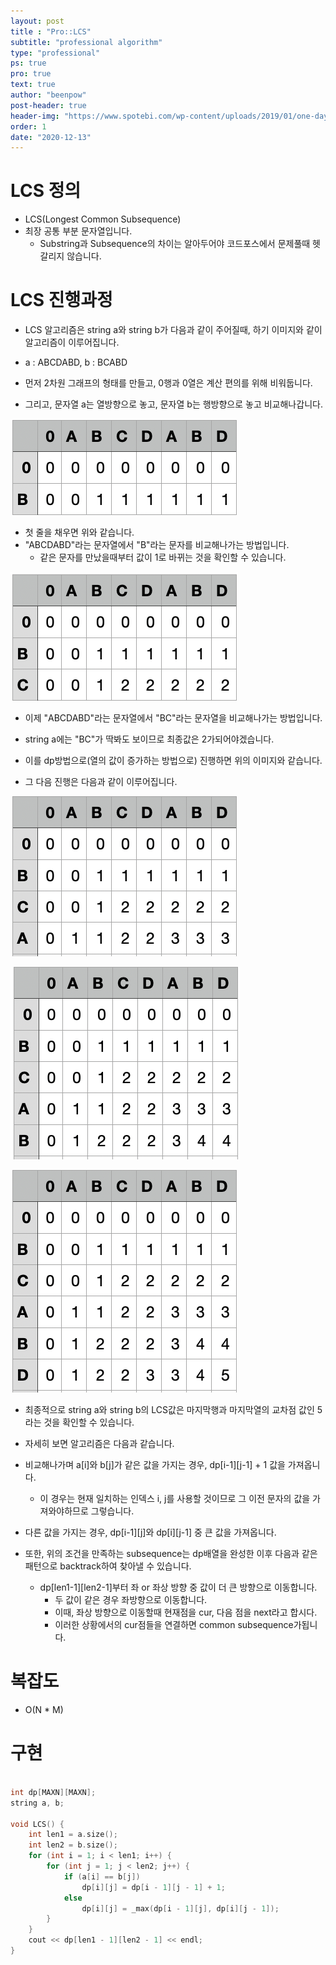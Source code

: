 ```yaml
---
layout: post
title : "Pro::LCS"
subtitle: "professional algorithm"
type: "professional"
ps: true
pro: true                                       
text: true
author: "beenpow"
post-header: true
header-img: "https://www.spotebi.com/wp-content/uploads/2019/01/one-day-day-one-workout-motivation-spotebi.jpg"
order: 1
date: "2020-12-13"
---
```



# LCS 정의
- LCS(Longest Common Subsequence)
- 최장 공통 부분 문자열입니다.
  - Substring과 Subsequence의 차이는 알아두어야 코드포스에서 문제풀때 헷갈리지 않습니다.

# LCS 진행과정
- LCS 알고리즘은 string a와 string b가 다음과 같이 주어질때, 하기 이미지와 같이 알고리즘이 이루어집니다.
- a : ABCDABD, b : BCABD

- 먼저 2차원 그래프의 형태를 만들고, 0행과 0열은 계산 편의를 위해 비워둡니다.
- 그리고, 문자열 a는 열방향으로 놓고, 문자열 b는 행방향으로 놓고 비교해나갑니다.

![img1](/img/2020-12-14-pro-LCS_1.png)

- 첫 줄을 채우면 위와 같습니다.
- "ABCDABD"라는 문자열에서 "B"라는 문자를 비교해나가는 방법입니다.
  - 같은 문자를 만났을때부터 값이 1로 바뀌는 것을 확인할 수 있습니다.

![img2](/img/2020-12-14-pro-LCS_2.png)

- 이제 "ABCDABD"라는 문자열에서 "BC"라는 문자열을 비교해나가는 방법입니다.
- string a에는 "BC"가 딱봐도 보이므로 최종값은 2가되어야겠습니다.
- 이를 dp방법으로(열의 값이 증가하는 방법으로) 진행하면 위의 이미지와 같습니다.

- 그 다음 진행은 다음과 같이 이루어집니다.

![img3](/img/2020-12-14-pro-LCS_3.png)

![img4](/img/2020-12-14-pro-LCS_4.png)

![img5](/img/2020-12-14-pro-LCS_5.png)

- 최종적으로 string a와 string b의 LCS값은 마지막행과 마지막열의 교차점 값인 5라는 것을 확인할 수 있습니다.
- 자세히 보면 알고리즘은 다음과 같습니다.
- 비교해나가며 a[i]와 b[j]가 같은 값을 가지는 경우, dp[i-1][j-1] + 1 값을 가져옵니다.
  - 이 경우는 현재 일치하는 인덱스 i, j를 사용할 것이므로 그 이전 문자의 값을 가져와야하므로 그렇습니다.
- 다른 값을 가지는 경우, dp[i-1][j]와 dp[i][j-1] 중 큰 값을 가져옵니다.

- 또한, 위의 조건을 만족하는 subsequence는 dp배열을 완성한 이후 다음과 같은 패턴으로 backtrack하여 찾아낼 수 있습니다.
  - dp[len1-1][len2-1]부터 좌 or 좌상 방향 중 값이 더 큰 방향으로 이동합니다.
    - 두 값이 같은 경우 좌방향으로 이동합니다.
    - 이때, 좌상 방향으로 이동할때 현재점을 cur, 다음 점을 next라고 합시다.
    - 이러한 상황에서의 cur점들을 연결하면 common subsequence가됩니다.

# 복잡도
- O(N * M)

# 구현

```cpp

int dp[MAXN][MAXN];
string a, b;

void LCS() {
	int len1 = a.size();
	int len2 = b.size();
	for (int i = 1; i < len1; i++) {
		for (int j = 1; j < len2; j++) {
			if (a[i] == b[j])
				dp[i][j] = dp[i - 1][j - 1] + 1;
			else
				dp[i][j] = _max(dp[i - 1][j], dp[i][j - 1]);
		}
	}
	cout << dp[len1 - 1][len2 - 1] << endl;
}
```

